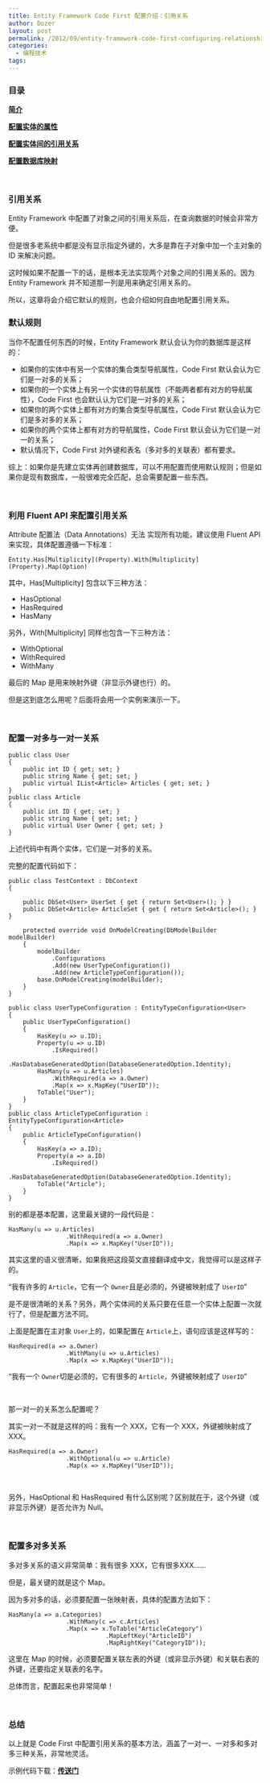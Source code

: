 ```yaml
---
title: Entity Framework Code First 配置介绍：引用关系
author: Dozer
layout: post
permalink: /2012/09/entity-framework-code-first-configuring-relationships.html
categories:
  - 编程技术
tags:
---
```


### 目录

[**简介**][1]

[**配置实体的属性**][2]

**[配置实体间的引用关系][3]**

[**配置数据库映射**][4]

&nbsp;

### 引用关系

Entity Framework 中配置了对象之间的引用关系后，在查询数据的时候会非常方便。

但是很多老系统中都是没有显示指定外键的，大多是靠在子对象中加一个主对象的 ID 来解决问题。

这时候如果不配置一下的话，是根本无法实现两个对象之间的引用关系的。因为 Entity Framework 并不知道那一列是用来确定引用关系的。

所以，这章将会介绍它默认的规则，也会介绍如何自由地配置引用关系。

<!--more-->

### 默认规则

当你不配置任何东西的时候，Entity Framework 默认会认为你的数据库是这样的：

*   如果你的实体中有另一个实体的集合类型导航属性，Code First 默认会认为它们是一对多的关系；
*   如果你的一个实体上有另一个实体的导航属性（不能两者都有对方的导航属性），Code First 也会默认认为它们是一对多的关系；
*   如果你的两个实体上都有对方的集合类型导航属性，Code First 默认会认为它们是多对多的关系；
*   如果你的两个实体上都有对方的导航属性，Code First 默认会认为它们是一对一的关系；
*   默认情况下，Code First 对外键和表名（多对多的关联表）都有要求。

综上：如果你是先建立实体再创建数据库，可以不用配置而使用默认规则；但是如果你是现有数据库，一般很难完全匹配，总会需要配置一些东西。

&nbsp;

### 利用 Fluent API 来配置引用关系

Attribute 配置法（Data Annotations）无法 实现所有功能，建议使用 Fluent API 来实现，具体配置遵循一下标准：

`Entity.Has[Multiplicity](Property).With[Multiplicity](Property).Map(Option)`

其中，Has[Multiplicity] 包含以下三种方法：

*   HasOptional
*   HasRequired
*   HasMany

另外，With[Multiplicity] 同样也包含一下三种方法：

*   WithOptional
*   WithRequired
*   WithMany

<div>
  最后的 Map 是用来映射外键（非显示外键也行）的。
</div>

<div>
</div>

但是这到底怎么用呢？后面将会用一个实例来演示一下。

&nbsp;

### 配置一对多与一对一关系

    public class User
    {
        public int ID { get; set; }
        public string Name { get; set; }
        public virtual IList<Article> Articles { get; set; }
    }
    public class Article
    {
        public int ID { get; set; }
        public string Name { get; set; }
        public virtual User Owner { get; set; }
    }

上述代码中有两个实体，它们是一对多的关系。

完整的配置代码如下：

    public class TestContext : DbContext
    {

        public DbSet<User> UserSet { get { return Set<User>(); } }
        public DbSet<Article> ArticleSet { get { return Set<Article>(); } }

        protected override void OnModelCreating(DbModelBuilder modelBuilder)
        {
            modelBuilder
                .Configurations
                .Add(new UserTypeConfiguration())
                .Add(new ArticleTypeConfiguration());
            base.OnModelCreating(modelBuilder);
        }
    }

    public class UserTypeConfiguration : EntityTypeConfiguration<User>
    {
        public UserTypeConfiguration()
        {
            HasKey(u => u.ID);
            Property(u => u.ID)
                .IsRequired()
                .HasDatabaseGeneratedOption(DatabaseGeneratedOption.Identity);
            HasMany(u => u.Articles)
                .WithRequired(a => a.Owner)
                .Map(x => x.MapKey("UserID"));
            ToTable("User");
        }
    }
    public class ArticleTypeConfiguration : EntityTypeConfiguration<Article>
    {
        public ArticleTypeConfiguration()
        {
            HasKey(a => a.ID);
            Property(a => a.ID)
                .IsRequired()
                .HasDatabaseGeneratedOption(DatabaseGeneratedOption.Identity);
            ToTable("Article");
        }
    }

别的都是基本配置，这里最关键的一段代码是：

    HasMany(u => u.Articles)
                    .WithRequired(a => a.Owner)
                    .Map(x => x.MapKey("UserID"));

其实这里的语义很清晰，如果我把这段英文直接翻译成中文，我觉得可以是这样子的。

“我有许多的 `Article`，它有一个 `Owner`且是必须的，外键被映射成了 `UserID`”

是不是很清晰的关系？另外，两个实体间的关系只要在任意一个实体上配置一次就行了，但是配置方法不同。

上面是配置在主对象 `User`上的，如果配置在 `Article`上，语句应该是这样写的：

    HasRequired(a => a.Owner)
                    .WithMany(u => u.Articles)
                    .Map(x => x.MapKey("UserID"));

“我有一个 `Owner`切是必须的，它有很多的 `Article`，外键被映射成了 `UserID`”

&nbsp;

那一对一的关系怎么配置呢？

其实一对一不就是这样的吗：我有一个 XXX，它有一个 XXX，外键被映射成了 XXX。

    HasRequired(a => a.Owner)
                    .WithOptional(u => u.Article)
                    .Map(x => x.MapKey("UserID"));

&nbsp;

另外，HasOptional 和 HasRequired 有什么区别呢？区别就在于，这个外键（或非显示外键）是否允许为 Null。

&nbsp;

### 配置多对多关系

多对多关系的语义非常简单：我有很多 XXX，它有很多XXX……

但是，最关键的就是这个 Map。

因为多对多的话，必须要配置一张映射表，具体的配置方法如下：

    HasMany(a => a.Categories)
                    .WithMany(c => c.Articles)
                    .Map(x => x.ToTable("ArticleCategory")
                               .MapLeftKey("ArticleID")
                               .MapRightKey("CategoryID"));

这里在 Map 的时候，必须要配置关联左表的外键（或非显示外键）和关联右表的外键，还要指定关联表的名字。

总体而言，配置起来也非常简单！

&nbsp;

### 总结

以上就是 Code First 中配置引用关系的基本方法，涵盖了一对一、一对多和多对多三种关系，非常地灵活。

示例代码下载：<a href="/uploads/2012/09/Code-First.rar" target="_blank"><strong>传送门</strong></a>

 [1]: /2012/09/entity-framework-code-first-configuring-intro/ "Entity Framework Code First 配置介绍"
 [2]: /2012/09/entity-framework-code-first-configuring-property/ "Entity Framework Code First 配置介绍：属性"
 [3]: /2012/09/entity-framework-code-first-configuring-relationships/ "Entity Framework Code First 配置介绍：引用关系"
 [4]: /2012/09/entity-framework-code-first-configuring-database-mappings/ "Entity Framework Code First 配置介绍：数据库映射"
